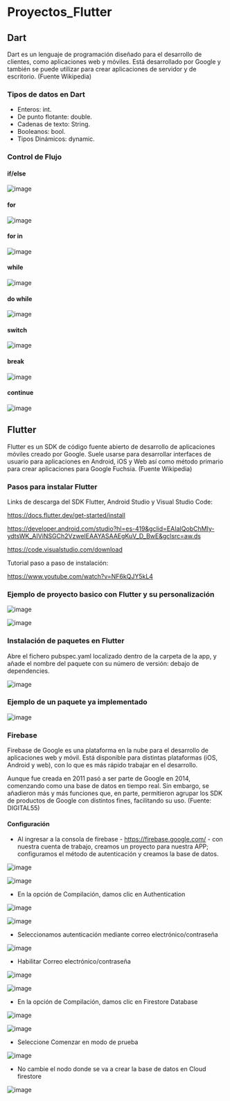 # Proyectos_Flutter
## Dart

Dart es un lenguaje de programación diseñado para el desarrollo de clientes, como aplicaciones web y móviles. Está desarrollado por Google y también se puede utilizar para crear aplicaciones de servidor y de escritorio. (Fuente Wikipedia)

### Tipos de datos en Dart

- Enteros: int.
- De punto flotante: double.
- Cadenas de texto: String.
- Booleanos: bool.
- Tipos Dinámicos: dynamic.

### Control de Flujo

#### if/else

![image](https://user-images.githubusercontent.com/110683744/208883947-89d7e0c0-7a13-4454-b373-9a8e73f9b59c.png)

#### for

![image](https://user-images.githubusercontent.com/110683744/208884108-39d33ccc-cfc4-4498-bb32-89465a7396db.png)

#### for in

![image](https://user-images.githubusercontent.com/110683744/208884314-20d0614d-c2ad-4514-946b-8bda114f78de.png)

#### while

![image](https://user-images.githubusercontent.com/110683744/208884489-482441e9-8bc2-49f0-a774-0806a1a41431.png)

#### do while

![image](https://user-images.githubusercontent.com/110683744/208884732-597d0ea9-478e-48d0-92db-bf2e5405b288.png)

#### switch

![image](https://user-images.githubusercontent.com/110683744/208884928-40e9cfb7-85a8-4887-9434-10d03865db54.png)

#### break

![image](https://user-images.githubusercontent.com/110683744/208885286-2f6a0cc6-66eb-4968-970a-79d1d34c4377.png)

#### continue

![image](https://user-images.githubusercontent.com/110683744/208885379-3f6c55a3-782e-47b0-af9c-6ee296a15374.png)

## Flutter

Flutter es un SDK de código fuente abierto de desarrollo de aplicaciones móviles creado por Google. Suele usarse para desarrollar interfaces de usuario para aplicaciones en Android, iOS y Web así como método primario para crear aplicaciones para Google Fuchsia. (Fuente Wikipedia)

### Pasos para instalar Flutter

Links de descarga del SDK Flutter, Android Studio y Visual Studio Code:

https://docs.flutter.dev/get-started/install

https://developer.android.com/studio?hl=es-419&gclid=EAIaIQobChMIy-ydtsWK_AIViNSGCh2VzweIEAAYASAAEgKuV_D_BwE&gclsrc=aw.ds

https://code.visualstudio.com/download

Tutorial paso a paso de instalación:

https://www.youtube.com/watch?v=NF6kQJY5kL4

### Ejemplo de proyecto basico con Flutter y su personalización

![image](https://github.com/WilliamQ16/Proyectos_Flutter/blob/main/Readme/Imagen1.png)

![image](https://github.com/WilliamQ16/Proyectos_Flutter/blob/main/Readme/Imagen2.png)

### Instalación de paquetes en Flutter

Abre el fichero pubspec.yaml localizado dentro de la carpeta de la app, y añade el nombre del paquete con su número de versión: debajo de dependencies.

![image](https://www.ionos.es/digitalguide/fileadmin/DigitalGuide/Screenshots_2020/Android-Studio-adding-a-language-package-in-the-Flutter-app.png)

### Ejemplo de un paquete ya implementado

![image](https://github.com/WilliamQ16/Proyectos_Flutter/blob/main/Readme/Imagen5.png)

### Firebase

Firebase de Google es una plataforma en la nube para el desarrollo de aplicaciones web y móvil. Está disponible para distintas plataformas (iOS, Android y web), con lo que es más rápido trabajar en el desarrollo.

Aunque fue creada en 2011 pasó a ser parte de Google en 2014, comenzando como una base de datos en tiempo real. Sin embargo, se añadieron más y más funciones que, en parte, permitieron agrupar los SDK de productos de Google con distintos fines, facilitando su uso. (Fuente: DIGITAL55)

#### Configuración 

- Al ingresar a la consola de firebase - https://firebase.google.com/ - con nuestra cuenta de
trabajo, creamos un proyecto para nuestra APP; configuramos el método de autenticación y
creamos la base de datos.

![image](https://user-images.githubusercontent.com/110683744/208893300-72552659-83aa-4574-9c18-434a502a1ac3.png)

![image](https://user-images.githubusercontent.com/110683744/208893517-8b5333e1-1ade-4d27-a618-6a19e3f6bca3.png)

- En la opción de Compilación, damos clic en Authentication

![image](https://user-images.githubusercontent.com/110683744/208893761-93aba33e-7bec-4550-9178-8a8cdc8fa0d5.png)

![image](https://user-images.githubusercontent.com/110683744/208893940-b979096d-2181-4179-859c-8dee1172ccbe.png)

- Seleccionamos autenticación mediante correo
electrónico/contraseña

![image](https://user-images.githubusercontent.com/110683744/208894194-9d1e1a81-f5c2-41e9-83b4-16d3f091ea5e.png)

- Habilitar Correo electrónico/contraseña

![image](https://user-images.githubusercontent.com/110683744/208894563-02b6b9b0-2290-4d85-9f7b-a67720b47d28.png)

![image](https://user-images.githubusercontent.com/110683744/208894782-469233b5-1108-4f32-a91a-0bf7582e5ae0.png)

- En la opción de Compilación, damos clic en Firestore Database

![image](https://user-images.githubusercontent.com/110683744/208895196-ef5989cf-c195-4b36-b0b2-6556106ab2e2.png)

![image](https://user-images.githubusercontent.com/110683744/208895324-7aeeed8b-3779-4ee7-b48b-5018ad555053.png)

- Seleccione Comenzar en modo de prueba

![image](https://user-images.githubusercontent.com/110683744/208895557-1681443f-0631-4c4d-b2b0-64e79dac123f.png)

- No cambie el nodo donde se va a crear la base de datos en Cloud firestore

![image](https://user-images.githubusercontent.com/110683744/208895800-fce946c3-83cb-4f4d-a09c-dedfd592cf8a.png)

